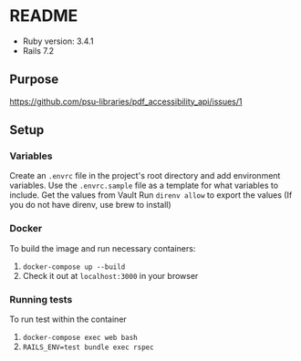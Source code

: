 # README
* Ruby version: 3.4.1
* Rails 7.2

## Purpose
https://github.com/psu-libraries/pdf_accessibility_api/issues/1

## Setup
### Variables
Create an `.envrc` file in the project's root directory and add environment variables.
Use the `.envrc.sample` file as a template for what variables to include.
Get the values from Vault 
Run `direnv allow` to export the values
(If you do not have direnv, use brew to install)

### Docker
To build the image and run necessary containers:

 1. `docker-compose up --build`
 2. Check it out at `localhost:3000` in your browser

 ### Running tests
 To run test within the container
 1. `docker-compose exec web bash`
 2. `RAILS_ENV=test bundle exec rspec`
 